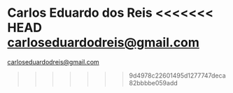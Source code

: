 Carlos Eduardo dos Reis
<<<<<<< HEAD
carloseduardodreis@gmail.com
=======
carloseduardodreis@gmail.com
>>>>>>> 9d4978c22601495d1277747deca82bbbbe059add
